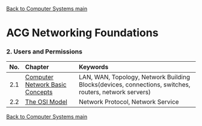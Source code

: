 [Back to Computer Systems main](../../../README.md)

# ACG Networking Foundations

### 2. Users and Permissions
|No.|Chapter|Keywords|
|:-:|:------|:-------|
|2.1|[Computer Network Basic Concepts](2_1/note.md)|LAN, WAN, Topology, Network Building Blocks(devices, connections, switches, routers, network servers)|
|2.2|[The OSI Model](2_2/note.md)|Network Protocol, Network Service|

[Back to Computer Systems main](../../../README.md)
